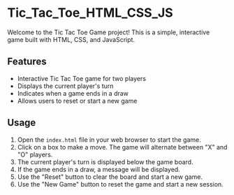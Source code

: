 # Tic_Tac_Toe_HTML_CSS_JS

Welcome to the Tic Tac Toe Game project! This is a simple, interactive game built with HTML, CSS, and JavaScript.

## Features

- Interactive Tic Tac Toe game for two players
- Displays the current player's turn
- Indicates when a game ends in a draw
- Allows users to reset or start a new game

## Usage

1. Open the `index.html` file in your web browser to start the game.
2. Click on a box to make a move. The game will alternate between "X" and "O" players.
3. The current player's turn is displayed below the game board.
4. If the game ends in a draw, a message will be displayed.
5. Use the "Reset" button to clear the board and start a new game.
6. Use the "New Game" button to reset the game and start a new session.
